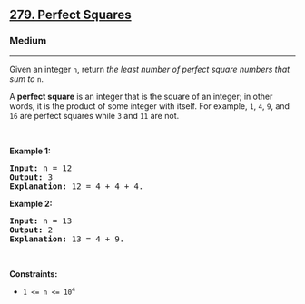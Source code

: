 <h2><a href="https://leetcode.com/problems/perfect-squares/">279. Perfect Squares</a></h2><h3>Medium</h3><hr><div><p data-sider-select-id="7aaf7edd-aaad-4a16-be0e-2fc1ed7e047d">Given an integer <code>n</code>, return <em>the least number of perfect square numbers that sum to</em> <code>n</code>.</p>

<p data-sider-select-id="b315bcc7-b95d-477f-b63c-59033dbcadb5">A <strong>perfect square</strong> is an integer that is the square of an integer; in other words, it is the product of some integer with itself. For example, <code>1</code>, <code>4</code>, <code>9</code>, and <code>16</code> are perfect squares while <code>3</code> and <code>11</code> are not.</p>

<p>&nbsp;</p>
<p><strong class="example">Example 1:</strong></p>

<pre><strong>Input:</strong> n = 12
<strong>Output:</strong> 3
<strong>Explanation:</strong> 12 = 4 + 4 + 4.
</pre>

<p><strong class="example">Example 2:</strong></p>

<pre><strong data-sider-select-id="f8327def-566d-4d09-9439-eacd234148ad">Input:</strong> n = 13
<strong>Output:</strong> 2
<strong>Explanation:</strong> 13 = 4 + 9.
</pre>

<p>&nbsp;</p>
<p><strong>Constraints:</strong></p>

<ul>
	<li><code>1 &lt;= n &lt;= 10<sup>4</sup></code></li>
</ul>
</div>